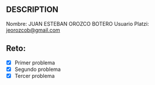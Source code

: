 ## DESCRIPTION

Nombre: JUAN ESTEBAN OROZCO BOTERO 
Usuario Platzi:     jeorozcob@gmail.com

## Reto:

- [x] Primer problema
- [x] Segundo problema
- [x] Tercer problema

